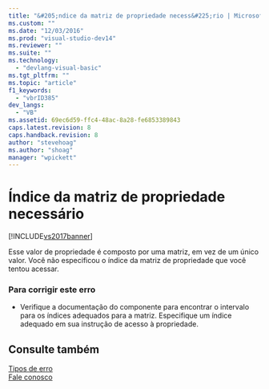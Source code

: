 ```yaml
---
title: "&#205;ndice da matriz de propriedade necess&#225;rio | Microsoft Docs"
ms.custom: ""
ms.date: "12/03/2016"
ms.prod: "visual-studio-dev14"
ms.reviewer: ""
ms.suite: ""
ms.technology: 
  - "devlang-visual-basic"
ms.tgt_pltfrm: ""
ms.topic: "article"
f1_keywords: 
  - "vbrID385"
dev_langs: 
  - "VB"
ms.assetid: 69ec6d59-ffc4-48ac-8a28-fe6853389843
caps.latest.revision: 8
caps.handback.revision: 8
author: "stevehoag"
ms.author: "shoag"
manager: "wpickett"
---
```

# &#205;ndice da matriz de propriedade necess&#225;rio
[!INCLUDE[vs2017banner](../../../csharp/includes/vs2017banner.md)]

Esse valor de propriedade é composto por uma matriz, em vez de um único valor.  Você não especificou o índice da matriz de propriedade que você tentou acessar.  
  
### Para corrigir este erro  
  
-   Verifique a documentação do componente para encontrar o intervalo para os índices adequados para a matriz.  Especifique um índice adequado em sua instrução de acesso à propriedade.  
  
## Consulte também  
 [Tipos de erro](../../../visual-basic/programming-guide/language-features/error-types.md)   
 [Fale conosco](/visual-studio/ide/talk-to-us)